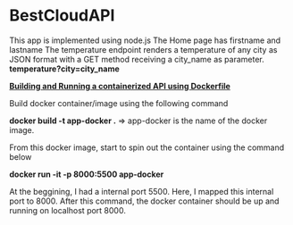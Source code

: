 # BestCloudAPI
 
This app is implemented using node.js
The Home page has firstname and lastname
The temperature endpoint renders a temperature of any city as JSON format with a GET method receiving a city_name as parameter.
**temperature?city=city_name**

**<u>Building and Running a containerized API using Dockerfile</u>**

Build docker container/image using the following command

**docker build -t app-docker .**      => app-docker is the name of the docker image.

From this docker image, start to spin out the container using the command below

**docker run -it -p 8000:5500 app-docker**

At the beggining, I had a internal port 5500. Here, I mapped this internal port to 8000.
After this command, the docker container should be up and running on localhost port 8000.